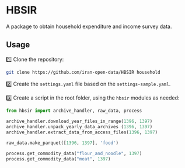 # HBSIR

A package to obtain household expenditure and income survey data.

## Usage

:one: Clone the repository:

```sh
git clone https://github.com/iran-open-data/HBSIR household
```

:two: Create the `settings.yaml` file based on the `settings-sample.yaml`.

:three: Create a script in the root folder, using the `hbsir` modules as needed:

```python
from hbsir import archive_handler, raw_data, process
 
archive_handler.download_year_files_in_range(1396, 1397)
archive_handler.unpack_yearly_data_archives (1396, 1397)
archive_handler.extract_data_from_access_files(1396, 1397)

raw_data.make_parquet([1396, 1397], 'food')

process.get_commodity_data("flour_and_noodle", 1397)
process.get_commodity_data("meat", 1397)
```
